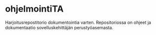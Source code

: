 # ohjelmointiTA
Harjoitusrepostitorio dokumentointia varten. Repositoriossa on ohjeet ja dokumentaatio sovelluskehittäjän perustyöasemasta.
